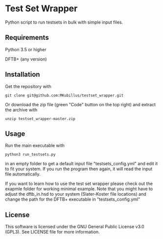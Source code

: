 Test Set Wrapper
================

Python script to run testsets in bulk with simple input files.


Requirements
------------

Python 3.5 or higher

DFTB+ (any version)


Installation
------------

Get the repository with

    git clone git@github.com:MKubillus/testset_wrapper.git

Or download the zip file (green "Code" button on the top right) and extract the archive with

    unzip testset_wrapper-master.zip


Usage
-----

Run the main executable with

    python3 run_testsets.py

in an empty folder to get a default input file "testsets_config.yml" and edit it to fit your system. If you run the program then again, it will read the input file automatically.

If you want to learn how to use the test set wrapper please check out the exapmle folder for working minimal example. Note that you might have to adjust the dftb_in.hsd to your system (Slater-Koster file locations) and change the path for the DFTB+ executable in "testsets_config.yml"


License
-------

This software is licensed under the GNU General Public License v3.0 (GPL3). See LICENSE file for more information.
